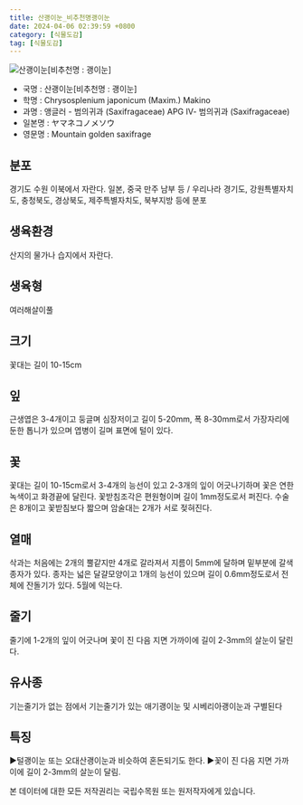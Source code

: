 ```yaml
---
title: 산괭이눈_비추천명괭이눈
date: 2024-04-06 02:39:59 +0800
category: [식물도감]
tag: [식물도감]
---
```




![산괭이눈[비추천명 : 괭이눈]](/fileUpload/plants/basic/Saxifragaceae/Chrysosplenium/6867/1_th2.JPG)
- 국명 : 산괭이눈[비추천명 : 괭이눈]
- 학명 : Chrysosplenium japonicum (Maxim.) Makino
- 과명 : 앵글러 - 범의귀과 (Saxifragaceae) APG Ⅳ- 범의귀과 (Saxifragaceae)
- 일본명 : ヤマネコノメソウ
- 영문명 : Mountain golden saxifrage


## 분포
경기도 수원 이북에서 자란다. 일본, 중국 만주 남부 등 / 우리나라 경기도, 강원특별자치도, 충청북도, 경상북도, 제주특별자치도, 북부지방 등에 분포
## 생육환경
산지의 물가나 습지에서 자란다.
## 생육형
여러해살이풀 
## 크기
꽃대는 길이 10-15cm
## 잎
근생엽은 3-4개이고 둥글며 심장저이고 길이 5-20mm, 폭 8-30mm로서 가장자리에 둔한 톱니가 있으며 엽병이 길며 표면에 털이 있다.
## 꽃
꽃대는 길이 10-15cm로서 3-4개의 능선이 있고 2-3개의 잎이 어긋나기하며 꽃은 연한 녹색이고 화경끝에 달린다. 꽃받침조각은 편원형이며 길이 1mm정도로서 퍼진다. 수술은 8개이고 꽃받침보다 짧으며 암술대는 2개가 서로 젖혀진다.
## 열매
삭과는 처음에는 2개의 뿔같지만 4개로 갈라져서 지름이 5mm에 달하며 밑부분에 갈색종자가 있다. 종자는 넓은 달걀모양이고 1개의 능선이 있으며 길이 0.6mm정도로서 전체에 잔돌기가 있다. 5월에 익는다. 
## 줄기
줄기에 1-2개의 잎이 어긋나며 꽃이 진 다음 지면 가까이에 길이 2-3mm의 살눈이 달린다.
## 유사종
기는줄기가 없는 점에서 기는줄기가 있는 애기괭이눈 및 시베리아괭이눈과 구별된다
## 특징
▶털괭이눈 또는 오대산괭이눈과 비슷하여 혼돈되기도 한다. ▶꽃이 진 다음 지면 가까이에 길이 2-3mm의 살눈이 달림.






본 데이터에 대한 모든 저작권리는 국립수목원 또는 원저작자에게 있습니다.
